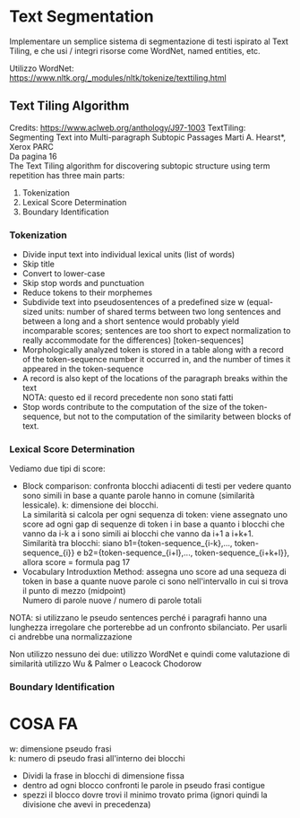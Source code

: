 # Text Segmentation
Implementare un semplice sistema di segmentazione
di testi ispirato al Text Tiling, e che usi / integri risorse
come WordNet, named entities, etc.

Utilizzo WordNet: https://www.nltk.org/_modules/nltk/tokenize/texttiling.html

## Text Tiling Algorithm
Credits: https://www.aclweb.org/anthology/J97-1003
TextTiling: Segmenting Text into
Multi-paragraph Subtopic Passages
Marti A. Hearst*, Xerox PARC  
Da pagina 16  
The Text Tiling algorithm for discovering subtopic structure
using term repetition has three main parts:
1. Tokenization
2. Lexical Score Determination
3. Boundary Identification

### Tokenization
- Divide input text into individual lexical units (list of words)
- Skip title
- Convert to lower-case
- Skip stop words and punctuation
- Reduce tokens to their morphemes
- Subdivide text into pseudosentences of a predefined
 size w (equal-sized units: number of shared terms
between two long sentences and between a long and a short
sentence would probably yield incomparable scores; sentences
are too short to expect normalization to really accommodate
for the differences) [token-sequences]
- Morphologically analyzed token is stored in a table along
with a record of the token-sequence number
it occurred in, and the number of times it appeared in the 
token-sequence
- A record is also kept of the locations of the paragraph
breaks within the text  
NOTA: questo ed il record precedente non sono stati fatti
- Stop words contribute to the computation of the size of
the token-sequence, but not to the computation of
the similarity between blocks of text.

### Lexical Score Determination
Vediamo due tipi di score:
- Block comparison: confronta blocchi adiacenti di testi per
vedere quanto sono simili in base a quante parole hanno in
comune (similarità lessicale). k: dimensione dei blocchi.  
La similarità si calcola per ogni sequenza di token: viene assegnato
uno score ad ogni gap di sequenze di token i in base a quanto
i blocchi che vanno da i-k a i sono simili ai blocchi che vanno
da i+1 a i+k+1.  
Similarità tra blocchi: siano b1={token-sequence_{i-k},...,
token-sequence_{i}} e b2={token-sequence_{i+l},...,
token-sequence_{i+k+l}}, allora score = formula pag 17
- Vocabulary Introduxtion Method: assegna uno score ad una
sequeza di token in base a quante nuove parole ci sono 
nell'intervallo in cui si trova il punto di mezzo (midpoint)  
Numero di parole nuove / numero di parole totali

NOTA: si utilizzano le pseudo sentences perché i paragrafi
hanno una lunghezza irregolare che porterebbe ad un confronto
sbilanciato. Per usarli ci andrebbe una normalizzazione  

Non utilizzo nessuno dei due: utilizzo WordNet e quindi come
valutazione di similarità utilizzo Wu & Palmer o Leacock Chodorow

### Boundary Identification



# COSA FA
w: dimensione pseudo frasi  
k: numero di pseudo frasi all'interno dei blocchi

- Dividi la frase in blocchi di dimensione fissa
- dentro ad ogni blocco confronti le parole in pseudo frasi
contigue
- spezzi il blocco dovre trovi il minimo trovato prima
(ignori quindi la divisione che avevi in precedenza)